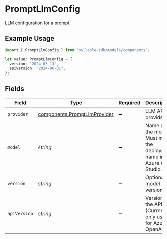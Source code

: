 # PromptLlmConfig

LLM configuration for a prompt.

## Example Usage

```typescript
import { PromptLlmConfig } from "syllable-sdk/models/components";

let value: PromptLlmConfig = {
  version: "2024-05-13",
  apiVersion: "2024-06-01",
};
```

## Fields

| Field                                                                        | Type                                                                         | Required                                                                     | Description                                                                  | Example                                                                      |
| ---------------------------------------------------------------------------- | ---------------------------------------------------------------------------- | ---------------------------------------------------------------------------- | ---------------------------------------------------------------------------- | ---------------------------------------------------------------------------- |
| `provider`                                                                   | [components.PromptLlmProvider](../../models/components/promptllmprovider.md) | :heavy_minus_sign:                                                           | LLM API provider.                                                            |                                                                              |
| `model`                                                                      | *string*                                                                     | :heavy_minus_sign:                                                           | Name of the model. Must match the deployment name in Azure AI Studio.        | gpt-4o                                                                       |
| `version`                                                                    | *string*                                                                     | :heavy_minus_sign:                                                           | Optional model version.                                                      | 2024-05-13                                                                   |
| `apiVersion`                                                                 | *string*                                                                     | :heavy_minus_sign:                                                           | Version of the API. (Currently only used for Azure OpenAI.)                  | 2024-06-01                                                                   |